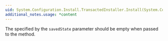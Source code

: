 ```yaml
---
uid: System.Configuration.Install.TransactedInstaller.Install(System.Collections.IDictionary)
additional_notes.usage: *content
---
```


<p>The <xref href="System.Collections.IDictionary"></xref> specified by the <code>savedState</code> parameter should be empty when passed to the <xref href="System.Configuration.Install.TransactedInstaller.Install(System.Collections.IDictionary)"></xref> method.</p>


